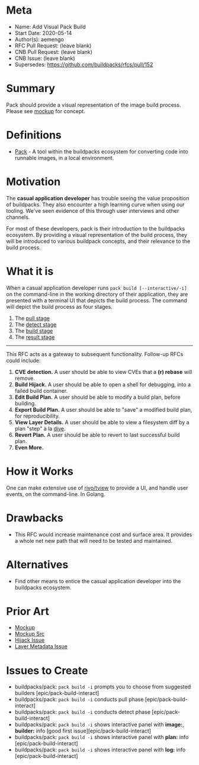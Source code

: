 # Meta
[meta]: #meta
- Name: Add Visual Pack Build
- Start Date: 2020-05-14
- Author(s): aemengo
- RFC Pull Request: (leave blank)
- CNB Pull Request: (leave blank)
- CNB Issue: (leave blank)
- Supersedes: https://github.com/buildpacks/rfcs/pull/152

# Summary
[summary]: #summary

Pack should provide a visual representation of the image build process. Please see [mockup](https://storage.googleapis.com/artifacts.cf-garden-windows-dev.appspot.com/pack-build-visual.mp4) for concept.

# Definitions
[definitions]: #definitions

* [Pack](https://github.com/buildpacks/pack) - A tool within the buildpacks ecosystem for converting code into runnable images, in a local environment.

# Motivation
[motivation]: #motivation

The **casual application developer** has trouble seeing the value proposition of buildpacks. They also encounter a high learning curve when using our tooling. We've seen evidence of this through user interviews and other channels.

For most of these developers, pack is their introduction to the buildpacks ecosystem. By providing a visual representation of the build process, they will be introduced to various buildpack concepts, and their relevance to the build process. 

# What it is
[what-it-is]: #what-it-is

When a casual application developer runs `pack build [--interactive/-i]` on the command-line in the working directory of their application, they are presented with a terminal UI that depicts the build process. The command will depict the build process as four stages.

1. The [pull stage](https://user-images.githubusercontent.com/4236888/119383740-b9e4ee00-bc91-11eb-9a02-c0267b568763.png)
2. The [detect stage](https://user-images.githubusercontent.com/4236888/119383770-bfdacf00-bc91-11eb-82ce-49b95d82c938.png)
3. The [build stage](https://user-images.githubusercontent.com/4236888/119383765-be110b80-bc91-11eb-8877-ab10fbd7cad6.png)
4. The [result stage](https://user-images.githubusercontent.com/4236888/119383754-bc474800-bc91-11eb-924e-91bb30d78820.png)

---

This RFC acts as a gateway to subsequent functionality. Follow-up RFCs could include:

1. **CVE detection.** A user should be able to view CVEs that a **(r) rebase** will remove.
1. **Build Hijack.** A user should be able to open a shell for debugging, into a failed build container.
1. **Edit Build Plan.** A user should be able to modify a build plan, before building.  
1. **Export Build Plan.** A user should be able to "save" a modified build plan, for reproducibility.
1. **View Layer Details.** A user should be able to view a filesystem diff by a plan "step" à la [dive](https://github.com/wagoodman/dive).
1. **Revert Plan.** A user should be able to revert to last successful build plan. 
1. **Even More.**

# How it Works
[how-it-works]: #how-it-works

One can make extensive use of [rivo/tview](github.com/rivo/tview) to provide a UI, and handle user events, on the command-line. In Golang.

# Drawbacks
[drawbacks]: #drawbacks

- This RFC would increase maintenance cost and surface area. It provides a whole net new path that will need to be tested and maintained.

# Alternatives
[alternatives]: #alternatives

- Find other means to entice the casual application developer into the buildpacks ecosystem.

# Prior Art
[prior-art]: #prior-art

- [Mockup](https://storage.googleapis.com/artifacts.cf-garden-windows-dev.appspot.com/pack-build-visual.mp4)
- [Mockup Src](https://github.com/aemengo/pack-visualize)
- [Hijack Issue](https://github.com/buildpacks/pack/issues/62)
- [Layer Metadata Issue](https://github.com/buildpacks/lifecycle/issues/411)

# Issues to Create

- buildpacks/pack: `pack build -i` prompts you to choose from suggested builders [epic/pack-build-interact]
- buildpacks/pack: `pack build -i` conducts pull phase [epic/pack-build-interact]
- buildpacks/pack: `pack build -i` conducts detect phase [epic/pack-build-interact]
- buildpacks/pack: `pack build -i` shows interactive panel with **image:**, **builder:** info [good first issue][epic/pack-build-interact]
- buildpacks/pack: `pack build -i` shows interactive panel with **plan:** info [epic/pack-build-interact]
- buildpacks/pack: `pack build -i` shows interactive panel with **log:** info [epic/pack-build-interact]
